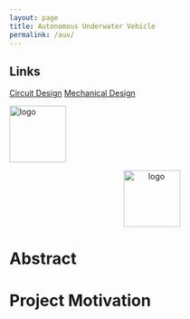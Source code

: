 ```yaml
---
layout: page
title: Autonomous Underwater Vehicle
permalink: /auv/
---
```


## Links
[Circuit Design](/auv/circuitdesign)
[Mechanical Design](/auv/mechdesign)


<div style="text-align: left">
  <img src="../assets/img/hmc_logo.png" alt="logo" width="100" />
</div>

<n></n>
<div style="text-align: center">
  <img src="../assets/img/schematics/auv/robo_photo.png" alt="logo" width="100" />
</div>
<n></n>


# Abstract
<n></n>


# Project Motivation
<n></n>

